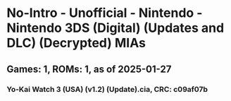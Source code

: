 # No-Intro - Unofficial - Nintendo - Nintendo 3DS (Digital) (Updates and DLC) (Decrypted) MIAs
## Games: 1, ROMs: 1, as of 2025-01-27
### Yo-Kai Watch 3 (USA) (v1.2) (Update).cia, CRC: c09af07b
